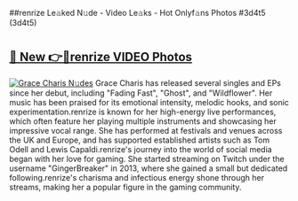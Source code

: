 ##renrize Le𝚊ked N𝚞de - Video Le𝚊ks - Hot Onlyf𝚊ns Photos #3d4t5 (3d4t5)

# <h2><a href="https://mediaupload.pro?title=renrize&ref=9FEB">🔗 New 👉🔴renrize VIDEO Photos</a></h2>

[![Grace Charis N𝚞des](https://i.imgur.com/rIISA9y.gif)](https://mediaupload.pro?title=renrize&ref=9FEB)
Grace Charis has released several singles and EPs since her debut, including "Fading Fast", "Ghost", and "Wildflower". Her music has been praised for its emotional intensity, melodic hooks, and sonic experimentation.renrize is known for her high-energy live performances, which often feature her playing multiple instruments and showcasing her impressive vocal range. She has performed at festivals and venues across the UK and Europe, and has supported established artists such as Tom Odell and Lewis Capaldi.renrize's journey into the world of social media began with her love for gaming. She started streaming on Twitch under the username "GingerBreaker" in 2013, where she gained a small but dedicated following.renrize's charisma and infectious energy shone through her streams, making her a popular figure in the gaming community.